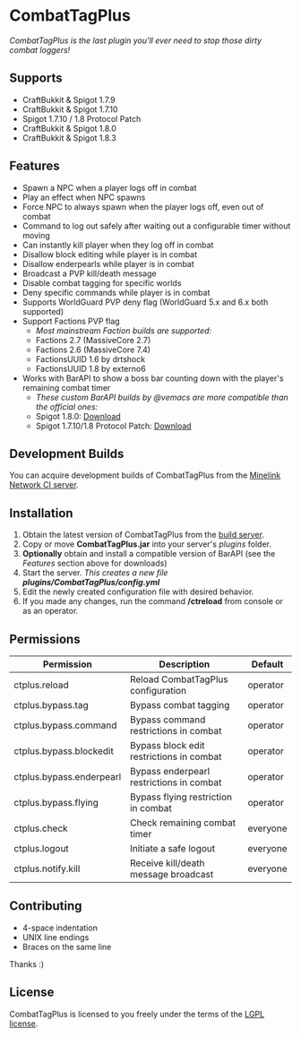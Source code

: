 # CombatTagPlus

*CombatTagPlus is the last plugin you'll ever need to stop those dirty combat loggers!*

## Supports

* CraftBukkit & Spigot 1.7.9
* CraftBukkit & Spigot 1.7.10
* Spigot 1.7.10 / 1.8 Protocol Patch
* CraftBukkit & Spigot 1.8.0
* CraftBukkit & Spigot 1.8.3

## Features

* Spawn a NPC when a player logs off in combat
* Play an effect when NPC spawns
* Force NPC to always spawn when the player logs off, even out of combat
* Command to log out safely after waiting out a configurable timer without moving
* Can instantly kill player when they log off in combat
* Disallow block editing while player is in combat
* Disallow enderpearls while player is in combat
* Broadcast a PVP kill/death message
* Disable combat tagging for specific worlds
* Deny specific commands while player is in combat
* Supports WorldGuard PVP deny flag (WorldGuard 5.x and 6.x both supported)
* Support Factions PVP flag
  * _Most mainstream Faction builds are supported:_
  * Factions 2.7 (MassiveCore 2.7)
  * Factions 2.6 (MassiveCore 7.4)
  * FactionsUUID 1.6 by drtshock
  * FactionsUUID 1.8 by externo6
* Works with BarAPI to show a boss bar counting down with the player's remaining combat timer
  * _These custom BarAPI builds by @vemacs are more compatible than the official ones:_
  * Spigot 1.8.0: [Download](http://ci.minelink.net/job/BarAPI/5/artifact/target/BarAPI.jar)
  * Spigot 1.7.10/1.8 Protocol Patch: [Download](http://ci.minelink.net/job/BarAPI/4/artifact/target/BarAPI.jar)

## Development Builds

You can acquire development builds of CombatTagPlus from the [Minelink Network CI server](http://ci.minelink.net/job/CombatTagPlus/).

## Installation

1. Obtain the latest version of CombatTagPlus from the [build server](http://ci.minelink.net/job/CombatTagPlus/).
2. Copy or move **CombatTagPlus.jar** into your server's *plugins* folder.
3. **Optionally** obtain and install a compatible version of BarAPI (see the *Features* section above for downloads)
4. Start the server. _This creates a new file **plugins/CombatTagPlus/config.yml**_
5. Edit the newly created configuration file with desired behavior.
6. If you made any changes, run the command **/ctreload** from console or as an operator.

## Permissions

| **Permission**           | **Description**                          | **Default** |
| -------------------------| ---------------------------------------- | ----------- |
| ctplus.reload            | Reload CombatTagPlus configuration       | operator    |
| ctplus.bypass.tag        | Bypass combat tagging                    | operator    |
| ctplus.bypass.command    | Bypass command restrictions in combat    | operator    |
| ctplus.bypass.blockedit  | Bypass block edit restrictions in combat | operator    |
| ctplus.bypass.enderpearl | Bypass enderpearl restrictions in combat | operator    |
| ctplus.bypass.flying     | Bypass flying restriction in combat      | operator    |
| ctplus.check             | Check remaining combat timer             | everyone    |
| ctplus.logout            | Initiate a safe logout                   | everyone    |
| ctplus.notify.kill       | Receive kill/death message broadcast     | everyone    |

## Contributing

* 4-space indentation
* UNIX line endings
* Braces on the same line

Thanks :)

## License

CombatTagPlus is licensed to you freely under the terms of the [LGPL license](https://www.gnu.org/licenses/lgpl.html).